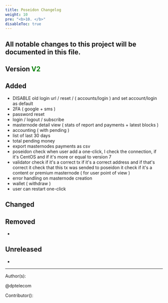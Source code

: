 ```yaml
---
title: Poseidon Changelog
weight: 10
pre: "<b>10. </b>"
disableToc: true
---
```




## All notable changes to this project will be documented in this file.



## Version <span style="color:green">V2</span>



## Added  

- DISABLE old login url / reset / ( accounts/login ) and set account/login as default  
- 2FA ( google + sms )  
- password reset  
- login / logout / subscribe  
- masternode detail view ( stats of report and payments + latest blocks )  
- accounting ( with pending )  
- list of last 30 days  
- total pending money  
- export masternodes payments as csv  
- poseidon check when user add a one-click, I check the connection, if it's CentOS and if it's more or equal to version 7  
- validator check if it's a correct tx if it's a correct address and if that's correct it check that this tx was sended to poseidon it check if it's a content or premium masternode ( for user point of view )  
- error handling on masternode creation  
- wallet ( withdraw )  
- user can restart one-click  


## Changed  



## Removed  
-

## Unreleased  
-



---
Author(s):  

@dptelecom  

Contributor():  
